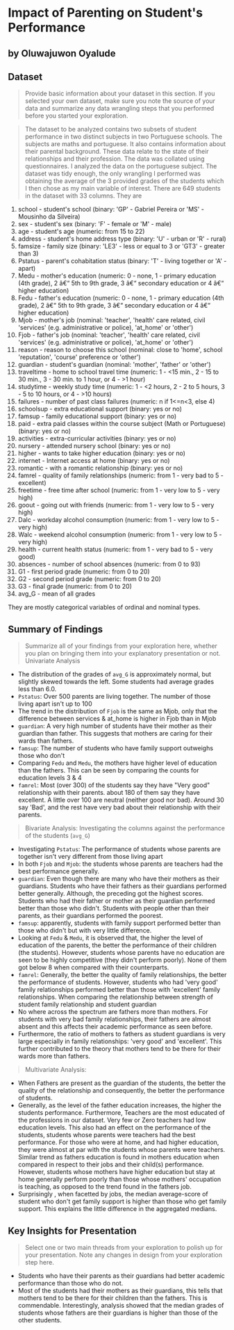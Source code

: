 # Impact of Parenting on Student's Performance
## by Oluwajuwon Oyalude


## Dataset

> Provide basic information about your dataset in this section. If you selected your own dataset, make sure you note the source of your data and summarize any data wrangling steps that you performed before you started your exploration.

>The dataset to be analyzed contains two subsets of student performance in two distinct subjects in two Portuguese schools. The subjects are maths and portuguese. It also contains information about their parental background. These data relate to the state of their relationships and their profession. The data was collated using questionnaires. I analyzed the data on the portuguese subject.
The dataset was tidy enough, the only wrangling I performed was obtaining the average of the 3 provided grades of the students which I then chose as my main variable of interest.
There are 649 students in the dataset with 33 columns. They are
1. school - student's school (binary: 'GP' - Gabriel Pereira or 'MS' - Mousinho da Silveira)
2. sex - student's sex (binary: 'F' - female or 'M' - male)
3. age - student's age (numeric: from 15 to 22)
4. address - student's home address type (binary: 'U' - urban or 'R' - rural)
5. famsize - family size (binary: 'LE3' - less or equal to 3 or 'GT3' - greater than 3)
6. Pstatus - parent's cohabitation status (binary: 'T' - living together or 'A' - apart)
7. Medu - mother's education (numeric: 0 - none, 1 - primary education (4th grade), 2 â€“ 5th to 9th grade, 3 â€“ secondary education or 4 â€“ higher education)
8. Fedu - father's education (numeric: 0 - none, 1 - primary education (4th grade), 2 â€“ 5th to 9th grade, 3 â€“ secondary education or 4 â€“ higher education)
9. Mjob - mother's job (nominal: 'teacher', 'health' care related, civil 'services' (e.g. administrative or police), 'at_home' or 'other')
10. Fjob - father's job (nominal: 'teacher', 'health' care related, civil 'services' (e.g. administrative or police), 'at_home' or 'other')
11. reason - reason to choose this school (nominal: close to 'home', school 'reputation', 'course' preference or 'other')
12. guardian - student's guardian (nominal: 'mother', 'father' or 'other')
13. traveltime - home to school travel time (numeric: 1 - <15 min., 2 - 15 to 30 min., 3 - 30 min. to 1 hour, or 4 - >1 hour)
14. studytime - weekly study time (numeric: 1 - <2 hours, 2 - 2 to 5 hours, 3 - 5 to 10 hours, or 4 - >10 hours)
15. failures - number of past class failures (numeric: n if 1<=n<3, else 4)
16. schoolsup - extra educational support (binary: yes or no)
17. famsup - family educational support (binary: yes or no)
18. paid - extra paid classes within the course subject (Math or Portuguese) (binary: yes or no)
19. activities - extra-curricular activities (binary: yes or no)
20. nursery - attended nursery school (binary: yes or no)
21. higher - wants to take higher education (binary: yes or no)
22. internet - Internet access at home (binary: yes or no)
23. romantic - with a romantic relationship (binary: yes or no)
24. famrel - quality of family relationships (numeric: from 1 - very bad to 5 - excellent)
25. freetime - free time after school (numeric: from 1 - very low to 5 - very high)
26. goout - going out with friends (numeric: from 1 - very low to 5 - very high)
27. Dalc - workday alcohol consumption (numeric: from 1 - very low to 5 - very high)
28. Walc - weekend alcohol consumption (numeric: from 1 - very low to 5 - very high)
29. health - current health status (numeric: from 1 - very bad to 5 - very good)
30. absences - number of school absences (numeric: from 0 to 93)
31. G1 - first period grade (numeric: from 0 to 20)
32. G2 - second period grade (numeric: from 0 to 20)
33. G3 - final grade (numeric: from 0 to 20)
34. avg_G - mean of all grades

They are mostly categorical variables of ordinal and nominal types.


## Summary of Findings

> Summarize all of your findings from your exploration here, whether you plan on bringing them into your explanatory presentation or not.
> Univariate Analysis
- The distribution of the grades of `avg_G` is approximately normal, but slightly skewed towards the left. Some students had average grades less than 6.0.
- `Pstatus`: Over 500 parents are living together. The number of those living apart isn't up to 100
- The trend in the distribution of `Fjob` is the same as Mjob, only that the difference between services & at_home is higher in Fjob than in Mjob
- `guardian`: A very high number of students have their mother as their guardian than father. This suggests that mothers are caring for their wards than fathers.
- `famsup`: The number of students who have family support outweighs those who don't
- Comparing `Fedu` and `Medu`, the mothers have higher level of education than the fathers. This can be seen by comparing the counts for education levels 3 & 4
- `famrel`: Most (over 300) of the students say they have "Very good" relationship with their parents. about 180 of them say they have excellent. A little over 100 are neutral (neither good nor bad). Around 30 say 'Bad', and the rest have very bad about their relationship with their parents.

> Bivariate Analysis: Investigating the columns against the performance of the students (`avg_G`)
- Investigating `Pstatus`: The performance of students whose parents are together isn't very different from those living apart
- In both `Fjob` and `Mjob`: the students whose parents are teachers had the best performance generally.
- `guardian`: Even though there are many who have their mothers as their guardians. Students who have their fathers as their guardians performed better generally. Although, the preceding got the highest scores. Students who had their father or mother as their guardian performed better than those who didn't. Students with people other than their parents, as their guardians performed the poorest.
- `famsup`: apparently, students with family support performed better than those who didn't but with very little difference.
- Looking at `Fedu` & `Medu`, it is observed that, the higher the level of education of the parents, the better the performance of their children (the students). However, students whose parents have no education are seen to be highly competitive (they didn't perform poorly). None of them got below 8 when compared with their counterparts.
- `famrel`: Generally, the better the quality of family relationships, the better the performance of students. However, students who had 'very good' family relationships performed better than those with 'excellent' family relationships.
When comparing the relationship between strength of student family relationship and student guardian
- No where across the spectrum are fathers more than mothers. For students with very bad family relationships, their fathers are almost absent and this affects their academic performance as seen before.
- Furthermore, the ratio of mothers to fathers as student guardians is very large especially in family relationships: 'very good' and 'excellent'. This further contributed to the theory that mothers tend to be there for their wards more than fathers.


> Multivariate Analysis:
- When Fathers are present as the guardian of the students, the better the quality of the relationship and consequently, the better the performance of students.
- Generally, as the level of the father education increases, the higher the students performance. Furthermore, Teachers are the most educated of the professions in our dataset. Very few or Zero teachers had low education levels. This also had an effect on the performance of the students, students whose parents were teachers had the best performance. For those who were at home, and had higher education, they were almost at par with the students whose parents were teachers. Similar trend as fathers education is found in mothers education when compared in respect to their jobs and their child(s) performance. However, students whose mothers have higher education but stay at home generally perform poorly than those whose mothers' occupation is teaching, as opposed to the trend found in the fathers job.
- Surprisingly , when facetted by jobs, the median average-score of student who don't get family support is higher than those who get family support. This explains the little difference in the aggregated medians.



## Key Insights for Presentation

> Select one or two main threads from your exploration to polish up for your presentation. Note any changes in design from your exploration step here.

- Students who have their parents as their guardians had better academic performance than those who do not.
- Most of the students had their mothers as their guardians, this tells that mothers tend to be there for their children than the fathers. 
This is commendable. Interestingly, analysis showed that the median grades of students whose fathers are their guardians is higher than 
those of the other students.
